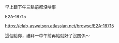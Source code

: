 早上跟下午三點前都沒啥事

E2A-18715

https://elab-aswatson.atlassian.net/browse/E2A-18715

這個給你，禮拜一中午前再給就好了沒關係～
